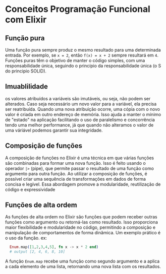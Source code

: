 # Conceitos Programação Funcional com Elixir

## Função pura

  Uma função pura sempre produz o mesmo resultado para uma determinada entrada. Por exemplo, se `x = 2`, então `f(x) = x + 2` sempre resultará em `4`. Funções puras têm o objetivo de manter o código simples, com uma responsabilidade única, seguindo o princípio da responsabilidade única (o S do principio SOLID).

## Imuablilidade

os valores atribuídos a variáveis ​​são imutáveis, ou seja, não podem ser alterados. Caso seja necessário um novo valor para a variável, ela precisa ser reatribuída. Quando uma nova atribuição ocorre, uma cópia com o novo valor é criada em outro endereço de memória. Isso ajuda a manter o mínimo de "estado" na aplicação facilitando o uso de paralelismo e concorrência tendo uma melhor performance, já que quando não alteramos o valor de uma váriável podemos garantir sua integridade.

## Composição de funções

A composição de funções no Elixir é uma técnica em que várias funções são combinadas para formar uma nova função. Isso é feito usando o operador `|>` (pipe), que permite passar o resultado de uma função como argumento para outra função. Ao utilizar a composição de funções, é possível criar uma sequência de transformações em dados de forma concisa e legível. Essa abordagem promove a modularidade, reutilização de código e expressividade

## Funções de alta ordem

As funções de alta ordem no Elixir são funções que podem receber outras funções como argumento ou retorná-las como resultado. Isso proporciona maior flexibilidade e modularidade no código, permitindo a composição e manipulação de comportamentos de forma dinâmica.  Um exemplo prático é o uso da função. ex:

  ```elixir
    Enum.map([1,2,3,4,5], fn x -> x * 2 end)
    # output [2, 4, 6, 8, 10]
  ```

 A função `Enum.map` recebe uma função como segundo argumento e a aplica a cada elemento de uma lista, retornando uma nova lista com os resultados.
 